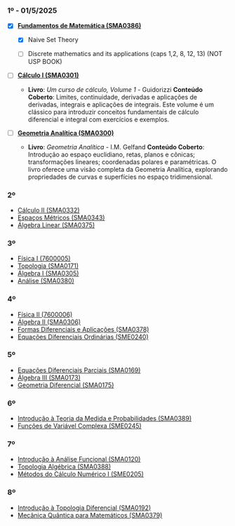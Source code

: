 ### 1º - 01/5/2025

- [x] **[Fundamentos de Matemática (SMA0386)](https://uspdigital.usp.br/jupiterweb/obterDisciplina?sgldis=SMA0386&codcur=55030&codhab=100)**
  - [x] Naive Set Theory
  - [ ] Discrete mathematics and its applications (caps 1,2, 8, 12, 13) (NOT USP BOOK)
   

- [ ] **[Cálculo I (SMA0301)](https://uspdigital.usp.br/jupiterweb/obterDisciplina?sgldis=SMA0301&codcur=55030&codhab=100)**
  - **Livro**: *Um curso de cálculo, Volume 1* - Guidorizzi
    **Conteúdo Coberto**: Limites, continuidade, derivadas e aplicações de derivadas, integrais e aplicações de integrais. Este volume é um clássico para introduzir conceitos fundamentais de cálculo diferencial e integral com exercícios e exemplos.

- [ ] **[Geometria Analítica (SMA0300)](https://uspdigital.usp.br/jupiterweb/obterDisciplina?sgldis=SMA0300&codcur=55030&codhab=100)**
  - **Livro**: *Geometria Analítica* - I.M. Gelfand
    **Conteúdo Coberto**: Introdução ao espaço euclidiano, retas, planos e cônicas; transformações lineares; coordenadas polares e paramétricas. O livro oferece uma visão completa da Geometria Analítica, explorando propriedades de curvas e superfícies no espaço tridimensional.

### 2º
- [Cálculo II (SMA0332)](https://uspdigital.usp.br/jupiterweb/obterDisciplina?sgldis=SMA0332&codcur=55030&codhab=200)
- [Espaços Métricos (SMA0343)](https://uspdigital.usp.br/jupiterweb/obterDisciplina?sgldis=SMA0343&codcur=55030&codhab=200)
- [Álgebra Linear (SMA0375)](https://uspdigital.usp.br/jupiterweb/obterDisciplina?sgldis=SMA0375&codcur=55030&codhab=200)

### 3º
- [Física I (7600005)](https://uspdigital.usp.br/jupiterweb/obterDisciplina?sgldis=7600005&codcur=55030&codhab=200)
- [Topologia (SMA0171)](https://uspdigital.usp.br/jupiterweb/obterDisciplina?sgldis=SMA0171&codcur=55030&codhab=200)
- [Álgebra I (SMA0305)](https://uspdigital.usp.br/jupiterweb/obterDisciplina?sgldis=SMA0305&codcur=55030&codhab=200)
- [Análise (SMA0380)](https://uspdigital.usp.br/jupiterweb/obterDisciplina?sgldis=SMA0380&codcur=55030&codhab=200)

### 4º
- [Física II (7600006)](https://uspdigital.usp.br/jupiterweb/obterDisciplina?sgldis=7600006&codcur=55030&codhab=200)
- [Álgebra II (SMA0306)](https://uspdigital.usp.br/jupiterweb/obterDisciplina?sgldis=SMA0306&codcur=55030&codhab=200)
- [Formas Diferenciais e Aplicações (SMA0378)](https://uspdigital.usp.br/jupiterweb/obterDisciplina?sgldis=SMA0378&codcur=55030&codhab=200)
- [Equações Diferenciais Ordinárias (SME0240)](https://uspdigital.usp.br/jupiterweb/obterDisciplina?sgldis=SME0240&codcur=55030&codhab=200)

### 5º
- [Equações Diferenciais Parciais (SMA0169)](https://uspdigital.usp.br/jupiterweb/obterDisciplina?sgldis=SMA0169&codcur=55030&codhab=200)
- [Álgebra III (SMA0173)](https://uspdigital.usp.br/jupiterweb/obterDisciplina?sgldis=SMA0173&codcur=55030&codhab=200)
- [Geometria Diferencial (SMA0175)](https://uspdigital.usp.br/jupiterweb/obterDisciplina?sgldis=SMA0175&codcur=55030&codhab=200)

### 6º
- [Introdução à Teoria da Medida e Probabilidades (SMA0389)](https://uspdigital.usp.br/jupiterweb/obterDisciplina?sgldis=SMA0389&codcur=55030&codhab=200)
- [Funções de Variável Complexa (SME0245)](https://uspdigital.usp.br/jupiterweb/obterDisciplina?sgldis=SME0245&codcur=55030&codhab=200)

### 7º
- [Introdução à Análise Funcional (SMA0120)](https://uspdigital.usp.br/jupiterweb/obterDisciplina?sgldis=SMA0120&codcur=55030&codhab=200)
- [Topologia Algébrica (SMA0388)](https://uspdigital.usp.br/jupiterweb/obterDisciplina?sgldis=SMA0388&codcur=55030&codhab=200)
- [Métodos do Cálculo Numérico I (SME0205)](https://uspdigital.usp.br/jupiterweb/obterDisciplina?sgldis=SME0205&codcur=55030&codhab=200)

### 8º
- [Introdução à Topologia Diferencial (SMA0192)](https://uspdigital.usp.br/jupiterweb/obterDisciplina?sgldis=SMA0192&codcur=55030&codhab=200)
- [Mecânica Quântica para Matemáticos (SMA0379)](https://uspdigital.usp.br/jupiterweb/obterDisciplina?sgldis=SMA0379&codcur=55030&codhab=200)
